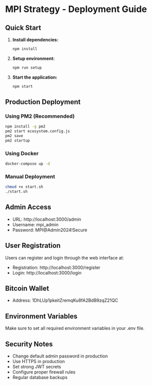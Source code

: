 # MPI Strategy - Deployment Guide

## Quick Start

1. **Install dependencies:**
   ```bash
   npm install
   ```

2. **Setup environment:**
   ```bash
   npm run setup
   ```

3. **Start the application:**
   ```bash
   npm start
   ```

## Production Deployment

### Using PM2 (Recommended)
```bash
npm install -g pm2
pm2 start ecosystem.config.js
pm2 save
pm2 startup
```

### Using Docker
```bash
docker-compose up -d
```

### Manual Deployment
```bash
chmod +x start.sh
./start.sh
```

## Admin Access
- URL: http://localhost:3000/admin
- Username: mpi_admin
- Password: MPI@Admin2024!Secure

## User Registration
Users can register and login through the web interface at:
- Registration: http://localhost:3000/register
- Login: http://localhost:3000/login

## Bitcoin Wallet
- Address: 1DhLUp1pkeitZremqKu8fA2BdB9zqZ21QC

## Environment Variables
Make sure to set all required environment variables in your .env file.

## Security Notes
- Change default admin password in production
- Use HTTPS in production
- Set strong JWT secrets
- Configure proper firewall rules
- Regular database backups
